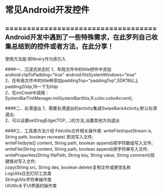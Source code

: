 # 常见Android开发控件
===================================
Android开发中遇到了一些特殊需求，在此罗列自己收集总结到的控件或者方法，在此分享！
-------------------------------------------------------------------------
使用方法是:把library作为库引入

####一、沉浸式状态栏
  1、布局文件中的title控件中添加android:clipToPadding="true" android:fitsSystemWindows="true"       
  2、在布局文件中的title种添加paddingTop="paddingTop",SDK19以上padding20dp,19一下为0dp      
  2、在onCreat中调用：SystemBarTintManager.initSystemBar(this,R.color.colorAccent);

####二、右滑退出
  1、需要右滑退出的activity集成SwipeBackActivity,默认右滑退出;      
  2、可以设置setDragEdge(TOP,...)的方法,设置其他方向退出
  
####三、工具类方法介绍
  FileUtils文件相关操作类:
     writeFile(InputStream is, String path, boolean recreate) 把流写入文件;       
     writeFile(byte[] content, String path, boolean append)把字符数组写入文件;       
     writeFile(String content, String path, boolean append)把字符串写入文件;        
     writeProperties(String filePath, String key, String value, String comment)把键值对写入文件;        
     copy(String src, String des, boolean delete)复制文件或更改名称      
  LogUtils日志打印工具类       
  StringUtils字符串操作类     
  UIUtils关于UI界面的操作类     
  




